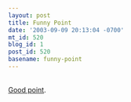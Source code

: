 ```yaml
---
layout: post
title: Funny Point
date: '2003-09-09 20:13:04 -0700'
mt_id: 520
blog_id: 1
post_id: 520
basename: funny-point
---
```

<br /><a href="http://www.crookedtimber.org/archives/000480.html">Good point</a>.<br /><br /><br />
